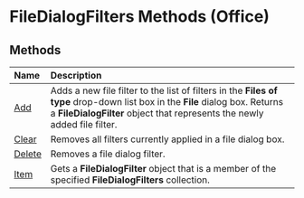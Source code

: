 
# FileDialogFilters Methods (Office)

## Methods



|**Name**|**Description**|
|:-----|:-----|
|[Add](f1ff515f-9049-189d-a67a-30198d55253b.md)|Adds a new file filter to the list of filters in the  **Files of type** drop-down list box in the **File** dialog box. Returns a **FileDialogFilter** object that represents the newly added file filter.|
|[Clear](1d5fa55e-6a61-d808-51a4-86116420f89f.md)|Removes all filters currently applied in a file dialog box.|
|[Delete](708b934e-c391-6a35-3524-6aa1b318b224.md)|Removes a file dialog filter.|
|[Item](d1adc69f-1b6a-cb7e-b5a9-dd1d3bf3b7e7.md)|Gets a  **FileDialogFilter** object that is a member of the specified **FileDialogFilters** collection.|
